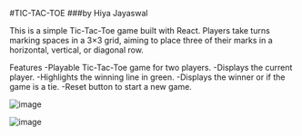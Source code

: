 #TIC-TAC-TOE 
###by Hiya Jayaswal

This is a simple Tic-Tac-Toe game built with React. Players take turns marking spaces in a 3×3 grid, aiming to place three of their marks in a horizontal, vertical, or diagonal row.

Features
-Playable Tic-Tac-Toe game for two players.
-Displays the current player.
-Highlights the winning line in green.
-Displays the winner or if the game is a tie.
-Reset button to start a new game.


![image](https://github.com/Hiya-Jayaswal/tic-tac-toe/assets/121180156/9b4f9857-e07c-4f8d-9cd1-a547ebbd6047)

![image](https://github.com/Hiya-Jayaswal/tic-tac-toe/assets/121180156/de151ae5-e83f-4376-979e-885ef5b3a958)

